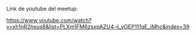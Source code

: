 Link de youtube del meetup: 

https://www.youtube.com/watch?v=xh1nR2hxus8&list=PLXm1FM6zsxpAZU4-ii_yOEP111qE_iMhc&index=39